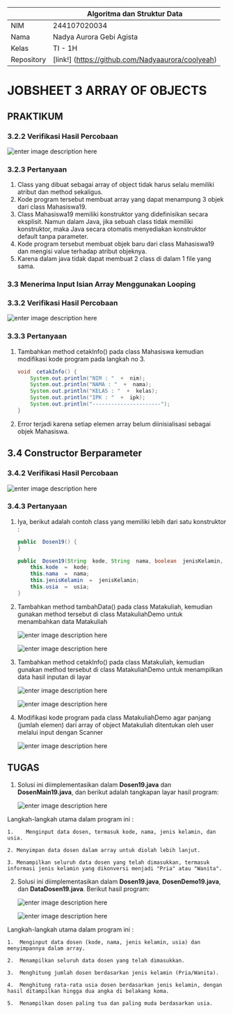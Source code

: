 |  | Algoritma dan Struktur Data |
|--|--|
|NIM  | 244107020034  |
|Nama | Nadya Aurora Gebi Agista |
|Kelas | TI - 1H |
|Repository| [link!] (https://github.com/Nadyaaurora/coolyeah)

# JOBSHEET 3 ARRAY OF OBJECTS

## PRAKTIKUM
### 3.2.2 Verifikasi Hasil Percobaan

![enter image description here](https://i.ibb.co.com/q3Gshwhm/Screenshot-2025-02-27-101713.png)

### 3.2.3 Pertanyaan
1. Class yang dibuat sebagai array of object tidak harus selalu memiliki atribut dan method sekaligus.
2. Kode program tersebut membuat array yang dapat menampung 3 objek dari class Mahasiswa19. 
3. Class Mahasiswa19 memiliki konstruktor yang didefinisikan secara eksplisit. Namun dalam Java, jika sebuah class tidak memiliki konstruktor, maka Java secara otomatis menyediakan konstruktor default tanpa parameter. 
4. Kode program tersebut membuat objek baru dari class Mahasiswa19 dan mengisi value terhadap atribut objeknya.
5. Karena dalam java tidak dapat membuat 2 class di dalam 1 file yang sama.

### 3.3 Menerima Input Isian Array Menggunakan Looping
### 3.3.2 Verifikasi Hasil Percobaan

![enter image description here](https://i.ibb.co.com/vxCnLwnP/Screenshot-2025-02-27-104819.png)

### 3.3.3 Pertanyaan
1.  Tambahkan method cetakInfo() pada class Mahasiswa kemudian modifikasi kode program pada langkah no 3.
    ``` java
    void  cetakInfo() {
        System.out.println("NIM : "  +  nim);
        System.out.println("NAMA : "  +  nama);
        System.out.println("KELAS : "  +  kelas);
        System.out.println("IPK : "  +  ipk);
        System.out.println("----------------------");
    }
    ```
2. Error terjadi karena setiap elemen array belum diinisialisasi sebagai objek Mahasiswa.

## 3.4 Constructor Berparameter
### 3.4.2 Verifikasi Hasil Percobaan

![enter image description here](https://i.postimg.cc/hvpcwV9v/Screenshot-2025-03-06-204354.png)

### 3.4.3 Pertanyaan
1. Iya, berikut adalah contoh class yang memiliki lebih dari satu konstruktor :
	```java
	public  Dosen19() { 
	}

	public  Dosen19(String  kode, String  nama, boolean  jenisKelamin, int  usia) {
		this.kode  =  kode;
		this.nama  =  nama;
		this.jenisKelamin  =  jenisKelamin;
		this.usia  =  usia;
	}
	```
2. Tambahkan method tambahData() pada class Matakuliah, kemudian gunakan method tersebut di class MatakuliahDemo untuk menambahkan data Matakuliah

    ![enter image description here](https://i.postimg.cc/2ShGdYhc/Screenshot-2025-03-06-222653.png)


    ![enter image description here](https://i.postimg.cc/L6M3H7rj/Screenshot-2025-03-06-223026.png)


3. Tambahkan method cetakInfo() pada class Matakuliah, kemudian gunakan method tersebut di class MatakuliahDemo untuk menampilkan data hasil inputan di layar

    ![enter image description here](https://i.postimg.cc/CLQMCTSq/Screenshot-2025-03-06-223505.png)

    ![enter image description here](https://i.postimg.cc/pdN27f9V/Screenshot-2025-03-06-223516.png)

4. Modifikasi kode program pada class MatakuliahDemo agar panjang (jumlah elemen) dari array of object Matakuliah ditentukan oleh user melalui input dengan Scanner

    ![enter image description here](https://i.postimg.cc/3Js5JK3n/Screenshot-2025-03-06-224024.png)

## TUGAS
1.  Solusi ini diimplementasikan dalam **Dosen19.java** dan **DosenMain19.java**, dan berikut adalah tangkapan layar hasil program:

    ![enter image description here](https://i.postimg.cc/6QWLxv4R/Screenshot-2025-03-06-213744.png)

Langkah-langkah utama dalam program ini :

	1.    Menginput data dosen, termasuk kode, nama, jenis kelamin, dan usia.

	2. Menyimpan data dosen dalam array untuk diolah lebih lanjut.

	3. Menampilkan seluruh data dosen yang telah dimasukkan, termasuk informasi jenis kelamin yang dikonversi menjadi "Pria" atau "Wanita".

2. Solusi ini diimplementasikan dalam **Dosen19.java**, **DosenDemo19.java**, dan **DataDosen19.java**. Berikut hasil program:

    ![enter image description here](https://i.postimg.cc/T1sLFyMV/Screenshot-2025-03-06-220704.png)

    ![enter image description here](https://i.postimg.cc/4ypyLWPg/Screenshot-2025-03-06-220713.png)

Langkah-langkah utama dalam program ini :

	1.  Menginput data dosen (kode, nama, jenis kelamin, usia) dan menyimpannya dalam array.

	2.  Menampilkan seluruh data dosen yang telah dimasukkan.

	3.  Menghitung jumlah dosen berdasarkan jenis kelamin (Pria/Wanita).

	4.  Menghitung rata-rata usia dosen berdasarkan jenis kelamin, dengan hasil ditampilkan hingga dua angka di belakang koma.

	5.  Menampilkan dosen paling tua dan paling muda berdasarkan usia.